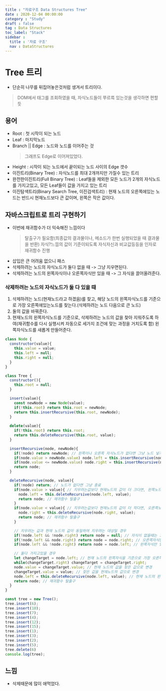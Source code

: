 ```yaml
---
title : "자료구조 Data Structures Tree"
date : 2020-12-04 00:00:00
category : "Study"
draft : false
tag : Data Structures
toc_label: "Stack"
sidebar : 
  title : '자료 구조'
  nav : DataStructures
--- 
```


# Tree 트리
* 단순히 나무를 뒤집어놓은것처럼 생겨서 트리이다.
> DOM에서 태그를 조회하였을 때, 자식노드들이 쭈르륵 있는것을 생각하면 편할듯

## 용어
* Root : 첫 시작이 되는 노드
* Leaf : 마지막노드
* Branch || Edge : 노드와 노드를 이어주는 것
  > 그래프도 Edge로 이어져있었다.
* Height : 시작이 되는 노드에서 끝이되는 노드 사이의 Edge 갯수
* 이진트리(Binary Tree) : 자식노드를 최대 2개까지만 가질수 있는 트리
* 완전한이진트리(Full Binary Tree) : Leaf들을 제외한 모든 노드가 2개의 자식노드를 가지고있고, 모든 Leaf들이 값을 가지고 있는 트리
* 이진탐색트리(Binary Search Tree, 이진검색트리) : 현재 노드의 오른쪽에있는 노드는 반드시 현재노드보다 큰 값이며, 왼쪽은 작은 값이다.

## 자바스크립트로 트리 구현하기
* 이번에 재귀함수가 더 익숙해진 느낌이다
  > 탈출구가 필요함(최종값의 결과물이나, 메소드가 한번 실행되었을 때 결과물을 반환)
  > 자식?느낌의 값이 기준이되도록 자식자신과 비교값등등을 인자로 재귀함수 진행
* 삽입은 큰 어려움 없으니 패스
* 삭제하려는 노드의 자식노드가 둘다 없을 때 -> 그냥 지우면된다.
* 삭제하려는 노드의 왼쪽자식이나 오른쪽자식만 있을 때 -> 그 자식을 끌어올려준다.

### 삭제하려는 노드의 자식노드가 둘 다 있을 때
1. 삭제하려는 노드(현재노드라고 하겠음)를 찾고, 해당 노드의 왼쪽자식노드를 기준으로 가장 오른쪽에있는노드를 찾는다.(삭제하려는 노드 다음으로 큰 노드)
2. 둘의 값을 바꿔준다.
3. 현재노드의 왼쪽자식노드를 기준으로, 삭제하려는 노드의 값을 찾아 지워주도록 하여(재귀함수를 다시 실행시켜 자동으로 세가지 조건에 맞는 과정을 거치도록 함) 왼쪽자식노드를 새롭게 만들어준다.

```javascript
class Node {
  constructor(value){
    this.value = value;
    this.left = null;
    this.right = null;
  }
}

class Tree {
  constructor(){
    this.root = null;
  }

  insert(value){
    const newNode = new Node(value);
    if(!this.root) return this.root = newNode;
    return this.insertRecursive(this.root, newNode);
  }
  
  delete(value){
    if(!this.root) return this.root;
    return this.deleteRecursive(this.root, value);
  }

  insertRecursive(node, newNode){
    if(!node) return newNode; // 왼쪽이나 오른쪽 자식노드가 없다면 그냥 노드 넣기
    if(node.value > newNode.value) node.left = this.insertRecursive(node.left, newNode); // 새 노드의 값이 더 작다면, 왼쪽노드의 값과 비교해보기위해 재귀함수 전달
    if(node.value <= newNode.value) node.right = this.insertRecursive(node.right, newNode); // 새 노드의 값이 더 크거나 같다면, 오른쪽노드의 값과 비교해보기위해 재귀함수 전달
    return node;
  }

  deleteRecursive(node, value){
    if(!node) return; // 노드가 없다면 그냥 종료
    if(node.value > value){ // 지우려는값보다 현재노드의 값이 더 크다면, 왼쪽노드의 값과 비교하기위해 재귀함수 전달
      node.left = this.deleteRecursive(node.left, value);
      return node; // 재귀함수 탈출구
    }
    if(node.value < value){ // 지우려는값보다 현재노드의 값이 더 작다면, 오른쪽노드의 값과 비교하기위해 재귀함수 전달
      node.right = this.deleteRecursive(node.right, value);
      return node; // 재귀함수 탈출구
    }

    // 지우려는 값과 현재 노드의 값이 동일하여 지우려는 대상일 경우
    if(!node.left && !node.right) return node = null; // 자식이 없을때는 그냥 삭제
    if(!node.left && node.right) return node = node.right; // 오른쪽자식만 있다면, 오른쪽자식 끌어올리기
    if(node.left && !node.right) return node = node.left; // 왼쪽자식만 있다면, 왼쪽자식 끌어올리기

    // 둘다 가지고있을 경우
    let changeTarget = node.left; // 현재 노드의 왼쪽자식을 기준으로 가장 오른쪽에있는 Leaf노드를 찾음(현재 노드의 값보단 작은 두번째로 큰 값)
    while(changeTarget.right) changeTarget = changeTarget.right;
    node.value = changeTarget.value; // 현재 노드의 값을 찾은 값으로 변경
    changeTarget.value = value; // 찾은 값을 현재노드의 값으로 변경
    node.left = this.deleteRecursive(node.left, value); // 현재 노드의 왼쪽자식을 기준으로 하여 지우려는 값을 삭제하는 재귀함수 진행 후, 새롭게 왼쪽자식트리 생성
    return node; // 재귀함수 탈출구
  }
}

const tree = new Tree();
tree.insert(6);
tree.insert(10);
tree.insert(7);
tree.insert(4);
tree.insert(12);
tree.insert(15);
tree.insert(1);
tree.insert(3);
tree.insert(2);
tree.insert(5);
tree.delete(6)
console.log(tree);
```

## 느낌
* 삭제때문에 많이 애먹었다.